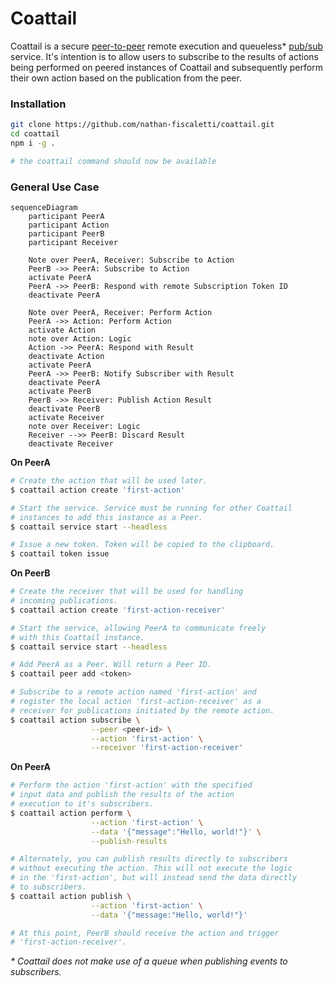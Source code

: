 # Coattail

Coattail is a secure [peer-to-peer](https://en.wikipedia.org/wiki/Peer-to-peer) remote execution and queueless* [pub/sub](https://en.wikipedia.org/wiki/Publish%E2%80%93subscribe_pattern) service.
It's intention is to allow users to subscribe to the results of actions being performed on peered instances of Coattail and subsequently perform their own action based on the publication from the peer.

### Installation

```sh
git clone https://github.com/nathan-fiscaletti/coattail.git
cd coattail
npm i -g .

# the coattail command should now be available
```

### General Use Case

```mermaid
sequenceDiagram
    participant PeerA
    participant Action
    participant PeerB
    participant Receiver

    Note over PeerA, Receiver: Subscribe to Action
    PeerB ->> PeerA: Subscribe to Action
    activate PeerA
    PeerA ->> PeerB: Respond with remote Subscription Token ID
    deactivate PeerA

    Note over PeerA, Receiver: Perform Action
    PeerA ->> Action: Perform Action
    activate Action
    note over Action: Logic
    Action ->> PeerA: Respond with Result
    deactivate Action
    activate PeerA
    PeerA ->> PeerB: Notify Subscriber with Result
    deactivate PeerA
    activate PeerB
    PeerB ->> Receiver: Publish Action Result
    deactivate PeerB
    activate Receiver
    note over Receiver: Logic
    Receiver -->> PeerB: Discard Result
    deactivate Receiver
```

**On PeerA**
```sh
# Create the action that will be used later.
$ coattail action create 'first-action'

# Start the service. Service must be running for other Coattail
# instances to add this instance as a Peer.
$ coattail service start --headless

# Issue a new token. Token will be copied to the clipboard.
$ coattail token issue
```

**On PeerB**
```sh
# Create the receiver that will be used for handling
# incoming publications.
$ coattail action create 'first-action-receiver'

# Start the service, allowing PeerA to communicate freely
# with this Coattail instance.
$ coattail service start --headless

# Add PeerA as a Peer. Will return a Peer ID.
$ coattail peer add <token>

# Subscribe to a remote action named 'first-action' and
# register the local action 'first-action-receiver' as a
# receiver for publications initiated by the remote action.
$ coattail action subscribe \
                  --peer <peer-id> \
                  --action 'first-action' \
                  --receiver 'first-action-receiver'
```

**On PeerA**
```sh
# Perform the action 'first-action' with the specified
# input data and publish the results of the action
# execution to it's subscribers.
$ coattail action perform \
                  --action 'first-action' \
                  --data '{"message":"Hello, world!"}' \
                  --publish-results

# Alternately, you can publish results directly to subscribers
# without executing the action. This will not execute the logic
# in the 'first-action', but will instead send the data directly
# to subscribers.
$ coattail action publish \
                  --action 'first-action' \
                  --data '{"message:"Hello, world!"}'

# At this point, PeerB should receive the action and trigger
# 'first-action-receiver'.
```

_* Coattail does not make use of a queue when publishing events to subscribers._
